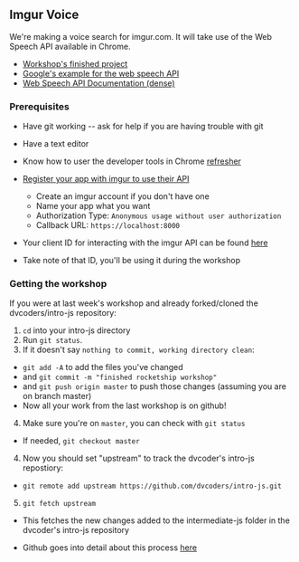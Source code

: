 ## Imgur Voice

We're making a voice search for imgur.com. It will take use of the Web Speech API available in Chrome.

- [Workshop's finished project](https://carpetfizz.github.io/imgur-voice/)
- [Google's example for the web speech API](https://developers.google.com/web/updates/2013/01/Voice-Driven-Web-Apps-Introduction-to-the-Web-Speech-API?hl=en)
- [Web Speech API Documentation (dense)](https://dvcs.w3.org/hg/speech-api/raw-file/tip/speechapi.html)


### Prerequisites

- Have git working -- ask for help if you are having trouble with git

- Have a text editor

- Know how to user the developer tools in Chrome [refresher](https://github.com/dvcoders/intro-html-css/blob/master/reference/README.md#what-are-your-browsers-developer-tools-and-how-can-they-be-used)

- [Register your app with imgur to use their API](https://api.imgur.com/oauth2/addclient)
	- Create an imgur account if you don't have one
	- Name your app what you want
	- Authorization Type: `Anonymous usage without user authorization`
	- Callback URL: `https://localhost:8000`
- Your client ID for interacting with the imgur API can be found [here](https://imgur.com/account/settings/apps)
- Take note of that ID, you'll be using it during the workshop


### Getting the workshop

If you were at last week's workshop and already forked/cloned the dvcoders/intro-js repository:

1. `cd` into your intro-js directory
2. Run `git status`.
3. If it doesn't say `nothing to commit, working directory clean`:
 - `git add -A` to add the files you've changed
 - and `git commit -m "finished rocketship workshop"`
 - and `git push origin master` to push those changes (assuming you are on branch master)
 - Now all your work from the last workshop is on github!
4. Make sure you're on `master`, you can check with `git status`
 - If needed, `git checkout master`
4. Now you should set "upstream" to track the dvcoder's intro-js repostiory:
 - `git remote add upstream https://github.com/dvcoders/intro-js.git`
5. `git fetch upstream`
 - This fetches the new changes added to the intermediate-js folder in the dvcoder's intro-js repository

- Github goes into detail about this process [here](https://help.github.com/articles/syncing-a-fork/)

